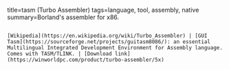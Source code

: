 title=tasm (Turbo Assembler)
tags=language, tool, assembly, native
summary=Borland's assembler for x86.
~~~~~~

[Wikipedia](https://en.wikipedia.org/wiki/Turbo_Assembler) | [GUI Tasm](https://sourceforge.net/projects/guitasm8086/): an essential Multilingual Integrated Development Environment for Assembly language. Comes with TASM/TLINK. | [Download link](https://winworldpc.com/product/turbo-assembler/5x)



